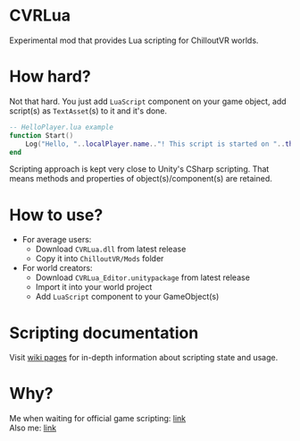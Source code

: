 # CVRLua
Experimental mod that provides Lua scripting for ChilloutVR worlds.
# How hard?
Not that hard. You just add `LuaScript` component on your game object, add script(s) as `TextAsset`(s) to it and it's done.
```lua
-- HelloPlayer.lua example
function Start()
    Log("Hello, "..localPlayer.name.."! This script is started on "..this.name.." gameObject.")
end
```
Scripting approach is kept very close to Unity's CSharp scripting. That means methods and properties of object(s)/component(s) are retained.
# How to use?
* For average users:
  * Download `CVRLua.dll` from latest release
  * Copy it into `ChilloutVR/Mods` folder
* For world creators:
   * Download `CVRLua_Editor.unitypackage` from latest release
   * Import it into your world project
   * Add `LuaScript` component to your GameObject(s)
# Scripting documentation
Visit [wiki pages](../../wiki) for in-depth information about scripting state and usage.

# Why?
Me when waiting for official game scripting: [link](https://www.youtube.com/watch?v=a6zKohQnFJk)  
Also me: [link](https://youtu.be/EzWNBmjyv7Y?t=6)
